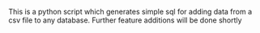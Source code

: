This is a python script which generates simple sql for adding data from a csv file to any database.
Further feature additions will be done shortly